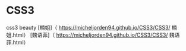 # CSS3
css3 beauty
[楠姐]（ https://micheljorden94.github.io/CSS3/CSS3/
楠姐.html）
[魏语菲]（ https://micheljorden94.github.io/CSS3/CSS3/
魏语菲.html）
